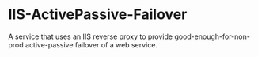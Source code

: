 # IIS-ActivePassive-Failover

A service that uses an IIS reverse proxy to provide good-enough-for-non-prod active-passive failover of a web service.